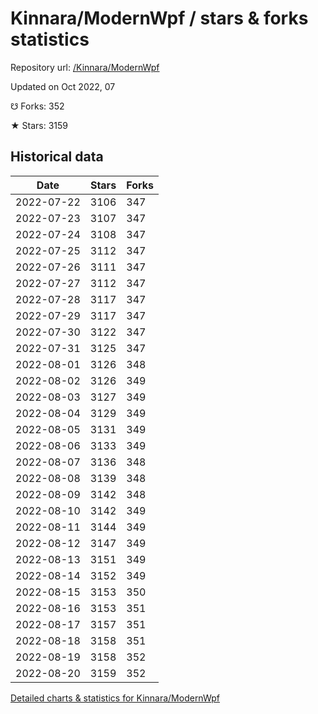 # Kinnara/ModernWpf / stars & forks statistics

Repository url: [/Kinnara/ModernWpf](https://github.com/Kinnara/ModernWpf)

Updated on Oct 2022, 07

☋ Forks: 352

★ Stars: 3159

## Historical data
| Date | Stars | Forks |
|------|-------|-------|
| 2022-07-22 | 3106 | 347 | 
| 2022-07-23 | 3107 | 347 | 
| 2022-07-24 | 3108 | 347 | 
| 2022-07-25 | 3112 | 347 | 
| 2022-07-26 | 3111 | 347 | 
| 2022-07-27 | 3112 | 347 | 
| 2022-07-28 | 3117 | 347 | 
| 2022-07-29 | 3117 | 347 | 
| 2022-07-30 | 3122 | 347 | 
| 2022-07-31 | 3125 | 347 | 
| 2022-08-01 | 3126 | 348 | 
| 2022-08-02 | 3126 | 349 | 
| 2022-08-03 | 3127 | 349 | 
| 2022-08-04 | 3129 | 349 | 
| 2022-08-05 | 3131 | 349 | 
| 2022-08-06 | 3133 | 349 | 
| 2022-08-07 | 3136 | 348 | 
| 2022-08-08 | 3139 | 348 | 
| 2022-08-09 | 3142 | 348 | 
| 2022-08-10 | 3142 | 349 | 
| 2022-08-11 | 3144 | 349 | 
| 2022-08-12 | 3147 | 349 | 
| 2022-08-13 | 3151 | 349 | 
| 2022-08-14 | 3152 | 349 | 
| 2022-08-15 | 3153 | 350 | 
| 2022-08-16 | 3153 | 351 | 
| 2022-08-17 | 3157 | 351 | 
| 2022-08-18 | 3158 | 351 | 
| 2022-08-19 | 3158 | 352 | 
| 2022-08-20 | 3159 | 352 | 


[Detailed charts & statistics for Kinnara/ModernWpf](https://reviewgithub.com/rep/Kinnara/ModernWpf)
